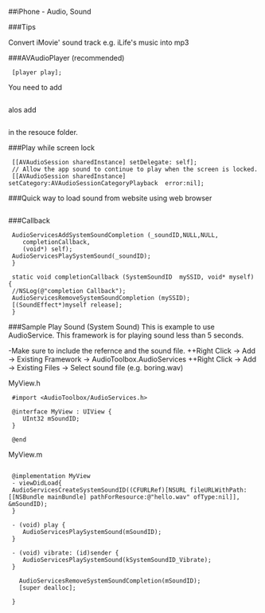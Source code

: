 
##iPhone - Audio, Sound


###Tips

Convert iMovie' sound track e.g. iLife's music into mp3







###AVAudioPlayer (recommended)

```macos
 [player play];
 ```
You need to add 
```macos
 ```
alos add 
```macos
 ```
in the resouce folder.

###Play while screen lock
```macos
 [[AVAudioSession sharedInstance] setDelegate: self];    
 // Allow the app sound to continue to play when the screen is locked.
 [[AVAudioSession sharedInstance] setCategory:AVAudioSessionCategoryPlayback  error:nil];
 ```

###Quick way to load sound from website using web browser
```macos
 ```
###Callback

```macos
 AudioServicesAddSystemSoundCompletion (_soundID,NULL,NULL,
 	completionCallback,
 	(void*) self);
 AudioServicesPlaySystemSound(_soundID);
 }
 
 static void completionCallback (SystemSoundID  mySSID, void* myself) {
 //NSLog(@"completion Callback");
 AudioServicesRemoveSystemSoundCompletion (mySSID);
 [(SoundEffect*)myself release];
 }
 ```
###Sample Play Sound (System Sound)
This is example to use AudioService. This framework is for playing sound less than 5 seconds.

-Make sure to include the refernce and the sound file.
++Right Click -> Add -> Existing Framework -> AudioToolbox.AudioServices
++Right Click -> Add -> Existing Files -> Select sound file (e.g. boring.wav)

MyView.h
```macos
 #import <AudioToolbox/AudioServices.h>
 
 @interface MyView : UIView {
 	UInt32 mSoundID;
 }
 
 @end
 ```
MyView.m
```macos
 
 @implementation MyView
 - viewDidLoad{
 AudioServicesCreateSystemSoundID((CFURLRef)[NSURL fileURLWithPath: [[NSBundle mainBundle] pathForResource:@"hello.wav" ofType:nil]], &mSoundID); 
 }
 
 - (void) play {
 	AudioServicesPlaySystemSound(mSoundID);
 }
 
 - (void) vibrate: (id)sender {
 	AudioServicesPlaySystemSound(kSystemSoundID_Vibrate);
 }
 ```
```macos
   AudioServicesRemoveSystemSoundCompletion(mSoundID);
   [super dealloc];
  
 }
 
 ```



